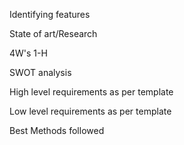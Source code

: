 Identifying features


 State of art/Research


4W's 1-H



 SWOT analysis



 High level requirements as per template



 Low level requirements as per template

 Best Methods followed
